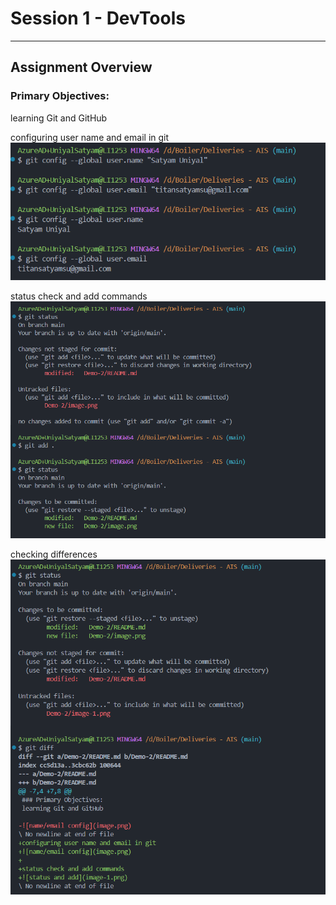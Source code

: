 # Session 1 - DevTools 

---

## Assignment Overview

### Primary Objectives:
learning Git and GitHub

configuring user name and email in git
![name/email config](image.png)

status check and add commands
![status and add](image-1.png)

checking differences
![status and diff](image-2.png)